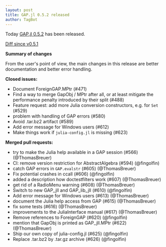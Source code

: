 ```yaml
---
layout: post
title: GAP.jl 0.5.2 released
author: TagBot
---
```


Today [GAP.jl 0.5.2](https://github.com/oscar-system/GAP.jl/releases/tag/v0.5.2) has
been released.

[Diff since v0.5.1](https://github.com/oscar-system/GAP.jl/compare/v0.5.1...v0.5.2)

**Summary of changes**

From the user's point of view, the main changes in this release are better documentation and better error handling.

**Closed issues:**
- Document ForeignGAP.MPtr (#471)
- Find a way to merge GapObj / MPtr after all, or at least mitigate the performance penalty introduced by their split (#488)
- Feature request: add more Julia conversion constructors, e.g. for `Set`  (#529)
- problem with handling of GAP errors (#580)
- Avoid .tar.bz2 artifact (#589)
- Add error message for Windows users (#612)
- Make things work if `julia-config.jl` is missing (#623)

**Merged pull requests:**
- try to make the Julia help available in a GAP session (#566) (@ThomasBreuer)
- CI: remove version restriction for AbstractAlgebra (#594) (@fingolfin)
- catch GAP errors in `GAP.evalstr` (#605) (@ThomasBreuer)
- Fix potential crashes in ccall (#606) (@fingolfin)
- added a description how doctestfilters work (#607) (@ThomasBreuer)
- get rid of a RadioMenu warning (#608) (@ThomasBreuer)
- Switch to new GAP_jll and GAP_lib_jll (#610) (@fingolfin)
- Add error message for Windows users (#613) (@ThomasBreuer)
- document the Julia help access from GAP (#615) (@ThomasBreuer)
- fix some tests (#616) (@ThomasBreuer)
- improvements to the JuliaInterface manual (#617) (@ThomasBreuer)
- Remove references to ForeignGAP (#620) (@fingolfin)
- mention that GapObj is printed as GAP_jll.MPtr (#622) (@ThomasBreuer)
- Ship our own copy of julia-config.jl (#625) (@fingolfin)
- Replace .tar.bz2 by .tar.gz archive (#626) (@fingolfin)
